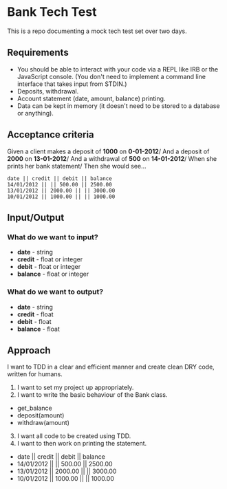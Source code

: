 # Bank Tech Test

This is a repo documenting a mock tech test set over two days.

## Requirements

- You should be able to interact with your code via a REPL like IRB or the JavaScript console. (You don't need to implement a command line interface that takes input from STDIN.)
- Deposits, withdrawal.
- Account statement (date, amount, balance) printing.
- Data can be kept in memory (it doesn't need to be stored to a database or anything).

## Acceptance criteria

Given a client makes a deposit of **1000** on **0-01-2012**/
And a deposit of **2000** on **13-01-2012**/
And a withdrawal of **500** on **14-01-2012**/
When she prints her bank statement/
Then she would see...

```
date || credit || debit || balance
14/01/2012 || || 500.00 || 2500.00
13/01/2012 || 2000.00 || || 3000.00
10/01/2012 || 1000.00 || || 1000.00
```

## Input/Output

### What do we want to input?
  - **date** - string
  - **credit** - float or integer
  - **debit** - float or integer
  - **balance** - float or integer

### What do we want to output?
  - **date** - string
  - **credit** - float
  - **debit** - float
  - **balance** - float

## Approach

I want to TDD in a clear and efficient manner and create clean DRY code, written for humans.

1. I want to set my project up appropriately.
2. I want to write the basic behaviour of the Bank class.
  - get_balance
  - deposit(amount)
  - withdraw(amount)
3. I want all code to be created using TDD.
4. I want to then work on printing the statement.
  - date || credit || debit || balance
  - 14/01/2012 || || 500.00 || 2500.00
  - 13/01/2012 || 2000.00 || || 3000.00
  - 10/01/2012 || 1000.00 || || 1000.00
